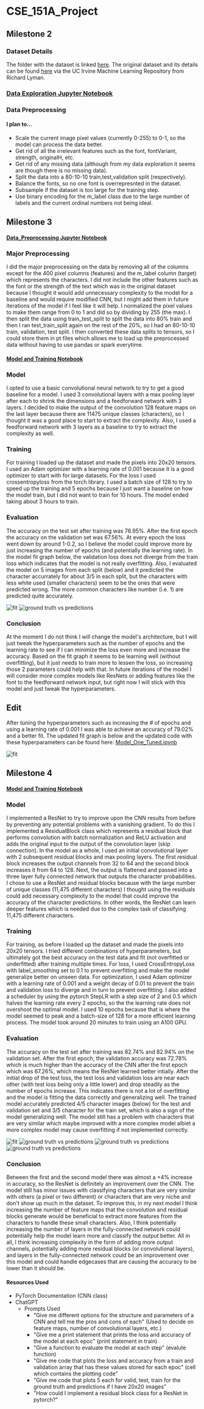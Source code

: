 # CSE_151A_Project

## Milestone 2

### Dataset Details

The folder with the dataset is linked [here](https://drive.google.com/drive/folders/1YwGAiLkXr5lPY1PL1VM97KHVrMha24rm?usp=sharing).
The original dataset and its details can be found [here](https://archive.ics.uci.edu/dataset/417/character+font+images) via the UC Irvine Machine Learning Repository from Richard Lyman.

### [Data Exploration Jupyter Notebook](CSE_151_Project_Data_Exploration.ipynb)

### Data Preprocessing

#### I plan to...
- Scale the current image pixel values (currently 0-255) to 0-1, so the model can process the data better.
- Get rid of all the irrelevant features such as the font, fontVariant, strength, originalH, etc.
- Get rid of any missing data (although from my data exploration it seems are though there is no missing data).
- Split the data into a 80-10-10 train,test,validation split (respectively).
- Balance the fonts, so no one font is overrepresnted in the dataset.
- Subsample if the dataset is too large for the training step.
- Use binary encoding for the m_label class due to the large number of labels and the current ordinal numbers not being ideal.

## Milestone 3

#### [Data_Preprocessing Jupyter Notebook](Data_Preprocessing.ipynb)

### Major Preprocessing

I did the major preprocessing on the data by removing all of the columns except for the 400 pixel columns (features) and the m_label column (target) which represents the characters. I did not include the other features such as the font or the strength of the text which was in the original dataset because I thought it would add unnecessary complexity to the model for a baseline and would require modified CNN, but I might add them in future iterations of the model if I feel like it will help. I normalized the pixel values to make them range from 0 to 1 and did so by dividing by 255 (the max). I then split the data using train_test_split to split the data into 80% train and then I ran test_train_split again on the rest of the 20%, so I had an 80-10-10 train, validation, test split. I then converted these data splits to tensors, so I could store them in pt files which allows me to load up the preprocessed data without having to use pandas or spark everytime.

#### [Model and Training Notebook](Model_One.ipynb)

### Model

I opted to use a basic convolutional neural network to try to get a good baseline for a model. I used 3 convolutional layers with a max pooling layer after each to shrink the dimensions and a feedforward network with 3 layers. I decided to make the output of the convolution 128 feature maps on the last layer because there are 11475 unique classes (characters), so I thought it was a good place to start to extract the complexity. Also, I used a feedforward network with 3 layers as a baseline to try to extract the complexity as well. 

### Training

For training I loaded up the dataset and made the pixels into 20x20 tensors. I used an Adam optimizer with a learning rate of 0.001 because it is a good optimizer to start with for large datasets. For the loss I used crossentropyloss from the torch library. I used a batch size of 128 to try to speed up the training and 5 epochs because I just want a baseline on how the model train, but I did not want to train for 10 hours. The model ended taking about 3 hours to train.

### Evaluation

The accuracy on the test set after training was 76.95%. After the first epoch the accuracy on the validation set was 67.56%. At every epoch the loss went down by around 1-0.2, so I believe the model could improve more by just increasing the number of epochs (and potentially the learning rate). In the model fit graph below, the validation loss does not diverge from the train loss which indicates that the model is not really overfitting. Also, I evaluated the model on 5 images from each split (below) and it predicted the character accurrately for about 3/5 in each split, but the characters with less white used (smaller characters) seem to be the ones that were predicted wrong. The more common characters like number (i.e. 1) are predicted quite accurately.

![fit](fit_graph_model_one.png)
![ground truth vs predictions](ground_truth_pred.png)

### Conclusion

At the moment I do not think I will change the model's architecture, but I will just tweak the hyperparameters such as the number of epochs and the learning rate to see if I can minimize the loss even more and increase the accuracy. Based on the fit graph it seems to be learning well (without overfitting), but it just needs to train more to lessen the loss, so increasing those 2 parameters could help with that. In future iterations of the model I will consider more complex models like ResNets or adding features like the font to the feedforward network input, but right now I will stick with this model and just tweak the hyperparameters.

## Edit

After tuning the hyperparameters such as increasing the # of epochs and using a learning rate of 0.001 I was able to achieve an accuracy of 79.02% and a better fit. The updated fit graph is below and the updated code with these hyperparameters can be found here: [Model_One_Tuned.ipynb](Model_One_Tuned.ipynb)

![fit](fit_graph_model_one_tuned.png)

## Milestone 4

#### [Model and Training Notebook](Model_Two.ipynb)

### Model

I implemented a ResNet to try to improve upon the CNN results from before by preventing any potential problems with a vanishing gradient. To do this I implemented a ResidualBlock class which represents a residual block that performs convolution with batch normalization and ReLU activation and adds the original input to the output of the convolution layer (skip connection). In the model as a whole, I used an initial convolutional layer with 2 subsequent residual blocks and max pooling layers. The first residual block increases the output channels from 32 to 64 and the second block increases it from 64 to 128. Next, the output is flattened and passed into a three layer fully connected network that outputs the character probabilities. I chose to use a ResNet and residual blocks because with the large number of unique classes (11,475 different characters) I thought using the residuals could add necessary complexity to the model that could improve the accuracy of the character predictions. In other words, the ResNet can learn deeper features which is needed due to the complex task of classifying 11,475 different characters.

### Training

For training, as before I loaded up the dataset and made the pixels into 20x20 tensors. I tried different combinations of hyperparameters, but ultimately got the best accuracy on the test data and fit (not overfitted or underfitted) after training multiple times. For loss, I used CrossEntropyLoss with label_smoothing set to 0.1 to prevent overfitting and make the model generalize better on unseen data. For optimization, I used Adam optimizer with a learning rate of 0.001 and a weight decay of 0.01 to prevent the train and validation loss to diverge and in turn to prevent overfitting. I also added a scheduler by using the pytorch StepLR with a step size of 2 and 0.5 which halves the learning rate every 2 epochs, so the the learning rate does not overshoot the optimal model. I used 10 epochs because that is where the model seemed to peak and a batch-size of 128 for a more efficient learning process. The model took around 20 minutes to train using an A100 GPU.

### Evaluation

The accuracy on the test set after training was 82.74% and 82.94% on the validation set. After the first epoch, the validation accuracy was 72.78% which is much higher than the accuracy of the CNN after the first epoch which was 67.26%, which means the ResNet learned better intially. After the initial drop of the test loss, the test loss and validation loss are near each other (with test loss being only a little lower) and drop steadily as the number of epochs increase. This indicates there is not a lot of overfitting and the model is fitting the data correctly and generalizing well. The trained model accurately predicted 4/5 character images (below) for the test and validation set and 3/5 character for the train set, which is also a sign of the model generalizing well. The model still has a problem with characters that are very similar which maybe improved with a more complex model albiet a more complex model may cause overfitting if not implemented correctly.

![fit](fit_graph_model_two.png)
![ground truth vs predictions](ground_truth_pred_model_2_1.png)
![ground truth vs predictions](ground_truth_pred_model_2_2.png)
![ground truth vs predictions](ground_truth_pred_model_2_3.png)

### Conclusion

Between the first and the second model there was almost a +4% increase in accuracy, so the ResNet is definitely an improvement over the CNN. The model still has minor issues with classifying characters that are very similar with others (a pixel or two different) or characters that are very niche and don't show up much in the dataset. To improve this, in my next model I think increasing the number of feature maps that the convolution and residual blocks generate would be beneficial to extract more features from the characters to handle these small characters. Also, I think potentially increasing the number of layers in the fully-connected network could potentially help the model learn more and classify the output better. All in all, I think increasing complexity in the form of adding more output channels, potentially adding more residual blocks (or convolutional layers), and layers in the fully-connected network could be an improvement over this model and could handle edgecases that are causing the accuracy to be lower than it should be.

#### Resources Used

- PyTorch Documentation (CNN class)
- ChatGPT
  - Prompts Used
    - "Give me different options for the structure and parameters of a CNN and tell me the pros and cons of each" (Used to decide on feature maps, number of convolutional layers, etc.)
    - "Give me a print statement that prints the loss and accuracy of the model at each epoc" (print statement in train)
    - "Give a function to evaluate the model at each step" (evalute function)
    - "Give me code that plots the loss and accuracy from a train and validation array that has these values stored for each epoc" (cell which contains the plotting code"
    - "Give me code that plots 5 each for valid, test, train for the ground truth and predictions if I have 20x20 images"
    - "How could I implement a residual block class for a ResNet in pytorch?"







